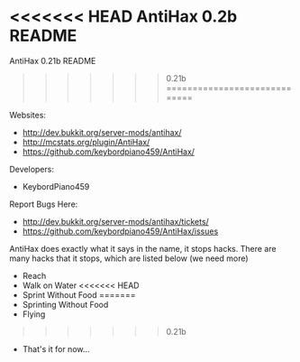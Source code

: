 <<<<<<< HEAD
AntiHax 0.2b README
=======
AntiHax 0.21b README
>>>>>>> 0.21b
=============================

Websites:
  - http://dev.bukkit.org/server-mods/antihax/
  - http://mcstats.org/plugin/AntiHax/
  - https://github.com/keybordpiano459/AntiHax/

Developers:
  - KeybordPiano459

Report Bugs Here:
  - http://dev.bukkit.org/server-mods/antihax/tickets/
  - https://github.com/keybordpiano459/AntiHax/issues

AntiHax does exactly what it says in the name, it stops hacks. There are many hacks that it stops, which are listed below (we need more)
  - Reach
  - Walk on Water
<<<<<<< HEAD
  - Sprint Without Food
=======
  - Sprinting Without Food
  - Flying
>>>>>>> 0.21b
  - That's it for now...